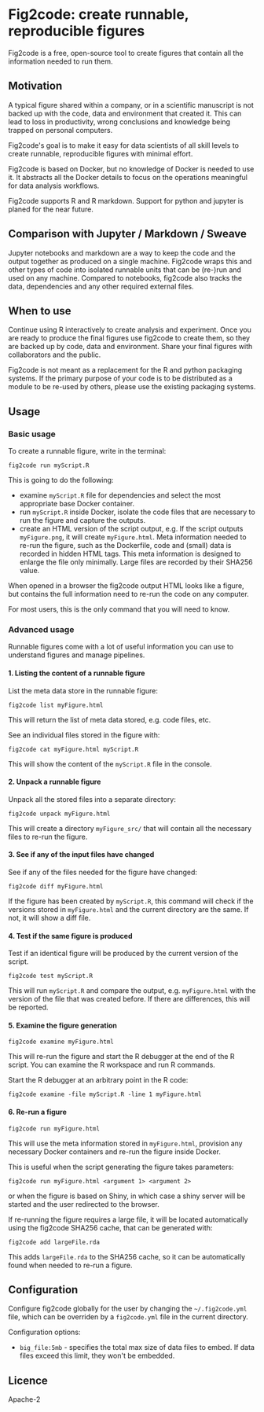 # Fig2code: create runnable, reproducible figures

Fig2code is a free, open-source tool to create figures that contain all the information needed to run them.  

## Motivation

A typical figure shared within a company, or in a scientific manuscript is not backed up with the code, data and environment that created it. This can lead to loss in productivity, wrong conclusions and knowledge being trapped on personal computers.  

Fig2code's goal is to make it easy for data scientists of all skill levels to create runnable, reproducible figures with minimal effort. 

Fig2code is based on Docker, but no knowledge of Docker is needed to use it. It abstracts all the Docker details to focus on the operations meaningful for data analysis workflows. 

Fig2code supports R and R markdown. Support for python and jupyter is planed for the near future. 

## Comparison with Jupyter / Markdown / Sweave

Jupyter notebooks and markdown are a way to keep the code and the output together as produced on a single machine. Fig2code wraps this and other types of code into isolated runnable units that can be (re-)run and used on any machine. Compared to notebooks, fig2code also tracks the data, dependencies and any other required external files. 

## When to use

Continue using R interactively to create analysis and experiment. Once you are ready to produce the final figures use fig2code to create them, so they are backed up by code, data and environment.  Share your final figures with collaborators and the public. 

Fig2code is not meant as a replacement for the R and python packaging systems. If the primary purpose of your code is to be distributed as a module to be re-used by others, please use the existing packaging systems. 

## Usage

### Basic usage

To create a runnable figure, write in the terminal:

```
fig2code run myScript.R 
```

This is going to do the following:

- examine  `myScript.R` file for dependencies and select the most appropriate base Docker container.
- run `myScript.R` inside Docker, isolate the code files that are necessary to run the figure and capture the outputs. 
- create an HTML version of the script output, e.g. If the script outputs `myFigure.png`, it will create `myFigure.html`. Meta information needed to re-run the figure, such as the Dockerfile, code and (small) data is recorded in hidden HTML tags. This meta information is designed to enlarge the file only minimally. Large files are recorded by their SHA256 value.

When opened in a browser the fig2code output HTML looks like a figure, but contains the full information need to re-run the code on any computer.

For most users, this is the only command that you will need to know. 

### Advanced usage

Runnable figures come with a lot of useful information you can use to understand figures and manage pipelines. 

#### 1. Listing the content of a runnable figure

List the meta data store in the runnable figure:

```
fig2code list myFigure.html
```

This will return the list of meta data stored, e.g. code files, etc. 

See an individual files stored in the figure with:

```
fig2code cat myFigure.html myScript.R
```

This will show the content of the `myScript.R` file in the console. 

#### 2. Unpack a runnable figure

Unpack all the stored files into a separate directory:

```
fig2code unpack myFigure.html
```

This will create a directory `myFigure_src/` that will contain all the necessary files to re-run the figure. 

#### 3. See if any of the input files have changed
 
See if any of the files needed for the figure have changed:

```
fig2code diff myFigure.html
```

If the figure has been created by `myScript.R`, this command will check if the versions stored in `myFigure.html` and the current directory are the same. If not, it will show a diff file. 

#### 4. Test if the same figure is produced

Test if an identical figure will be produced by the current version of the script. 

```
fig2code test myScript.R
```

This will run `myScript.R` and compare the output, e.g. `myFigure.html` with the version of the file that was created before. If there are differences, this will be reported. 
 
#### 5. Examine the figure generation
 
```
fig2code examine myFigure.html
```

This will re-run the figure and start the R debugger at the end of the R script. You can examine the R workspace and run R commands. 

Start the R debugger at an arbitrary point in the R code:

```
fig2code examine -file myScript.R -line 1 myFigure.html
```
 
#### 6. Re-run a figure

```
fig2code run myFigure.html
```

This will use the meta information stored in `myFigure.html`, provision any necessary Docker containers and re-run the figure inside Docker. 

This is useful when the script generating the figure takes parameters:

```
fig2code run myFigure.html <argument 1> <argument 2>
```

or when the figure is based on Shiny, in which case a shiny server will be started and the user redirected to the browser.

If re-running the figure requires a large file, it will be located automatically using the fig2code SHA256 cache, that can be generated with:

```
fig2code add largeFile.rda
```

This adds `largeFile.rda` to the SHA256 cache, so it can be automatically found when needed to re-run a figure.  


## Configuration

Configure fig2code globally for the user by changing the `~/.fig2code.yml` file, which can be overriden by a `fig2code.yml` file in the current directory. 

Configuration options:

- `big_file:5mb` - specifies the total max size of data files to embed. If data files exceed this limit, they won't be embedded. 

## Licence

Apache-2